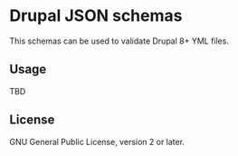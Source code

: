 # Drupal JSON schemas
This schemas can be used to validate Drupal 8+ YML files.

## Usage

TBD

## License
GNU General Public License, version 2 or later.
